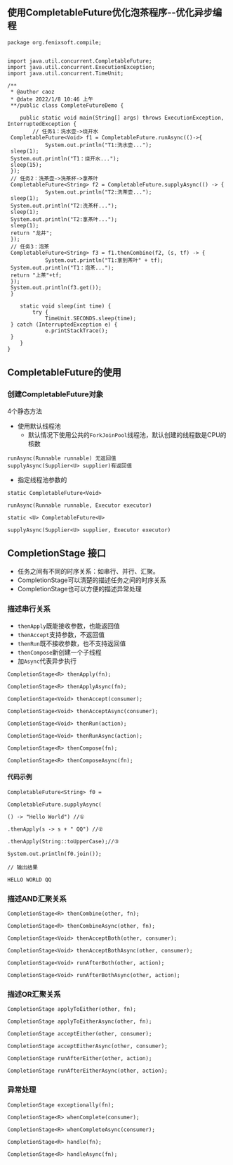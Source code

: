 ## 使用CompletableFuture优化泡茶程序--优化异步编程
```
package org.fenixsoft.compile;  
  
  
import java.util.concurrent.CompletableFuture;  
import java.util.concurrent.ExecutionException;  
import java.util.concurrent.TimeUnit;  
  
/**  
 * @author caoz  
 * @date 2022/1/8 10:46 上午  
 **/public class CompleteFutureDemo {  
  
    public static void main(String[] args) throws ExecutionException, InterruptedException {  
        // 任务1：洗水壶->烧开水  
 CompletableFuture<Void> f1 = CompletableFuture.runAsync(()->{  
            System.out.println("T1:洗水壶...");  
 sleep(1);  
 System.out.println("T1：烧开水...");  
 sleep(15);  
 });  
 // 任务2：洗茶壶->洗茶杯->拿茶叶  
 CompletableFuture<String> f2 = CompletableFuture.supplyAsync(() -> {  
            System.out.println("T2:洗茶壶...");  
 sleep(1);  
 System.out.println("T2:洗茶杯...");  
 sleep(1);  
 System.out.println("T2:拿茶叶...");  
 sleep(1);  
 return "龙井";  
 });  
 // 任务3：泡茶  
 CompletableFuture<String> f3 = f1.thenCombine(f2, (s, tf) -> {  
            System.out.println("T1:拿到茶叶" + tf);  
 System.out.println("T1：泡茶...");  
 return "上茶"+tf;  
 });  
 System.out.println(f3.get());  
 }  
  
    static void sleep(int time) {  
        try {  
            TimeUnit.SECONDS.sleep(time);  
 } catch (InterruptedException e) {  
            e.printStackTrace();  
 }  
    }  
}
```

## CompletableFuture的使用
### 创建CompletableFuture对象
4个静态方法
- 使用默认线程池
	- 默认情况下使用公共的`ForkJoinPool`线程池，默认创建的线程数是CPU的核数
```
runAsync(Runnable runnable) 无返回值
supplyAsync(Supplier<U> supplier)有返回值
```
- 指定线程池参数的
```
static CompletableFuture<Void>

runAsync(Runnable runnable, Executor executor)

static <U> CompletableFuture<U>

supplyAsync(Supplier<U> supplier, Executor executor)
```

## CompletionStage 接口
- 任务之间有不同的时序关系：如串行、并行、汇聚。
- CompletionStage可以清楚的描述任务之间的时序关系
- CompletionStage也可以方便的描述异常处理

### 描述串行关系
- `thenApply`既能接收参数，也能返回值
- `thenAccept`支持参数，不返回值
- `thenRun`既不接收参数，也不支持返回值
- `thenCompose`新创建一个子线程
- 加`Async`代表异步执行
```
CompletionStage<R> thenApply(fn);

CompletionStage<R> thenApplyAsync(fn);

CompletionStage<Void> thenAccept(consumer);

CompletionStage<Void> thenAcceptAsync(consumer);

CompletionStage<Void> thenRun(action);

CompletionStage<Void> thenRunAsync(action);

CompletionStage<R> thenCompose(fn);

CompletionStage<R> thenComposeAsync(fn);
```
#### 代码示例
```
CompletableFuture<String> f0 =

CompletableFuture.supplyAsync(

() -> "Hello World") //①

.thenApply(s -> s + " QQ") //②

.thenApply(String::toUpperCase);//③

System.out.println(f0.join());

// 输出结果

HELLO WORLD QQ
```

### 描述AND汇聚关系
```
CompletionStage<R> thenCombine(other, fn);

CompletionStage<R> thenCombineAsync(other, fn);

CompletionStage<Void> thenAcceptBoth(other, consumer);

CompletionStage<Void> thenAcceptBothAsync(other, consumer);

CompletionStage<Void> runAfterBoth(other, action);

CompletionStage<Void> runAfterBothAsync(other, action);
```

### 描述OR汇聚关系
```
CompletionStage applyToEither(other, fn);

CompletionStage applyToEitherAsync(other, fn);

CompletionStage acceptEither(other, consumer);

CompletionStage acceptEitherAsync(other, consumer);

CompletionStage runAfterEither(other, action);

CompletionStage runAfterEitherAsync(other, action);
```

### 异常处理
```
CompletionStage exceptionally(fn);

CompletionStage<R> whenComplete(consumer);

CompletionStage<R> whenCompleteAsync(consumer);

CompletionStage<R> handle(fn);

CompletionStage<R> handleAsync(fn);
```

